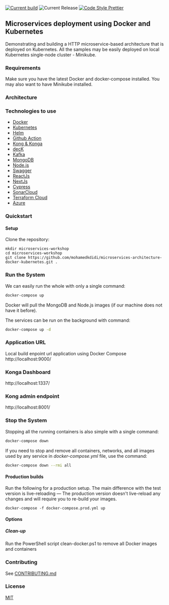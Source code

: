 [![Current build](https://github.com/mohamedkdidi/microservices-architecture-docker-kubernetes/actions/workflows/docker-compose.yml/badge.svg)](https://github.com/mohamedkdidi/microservices-architecture-docker-kubernetes/actions/workflows/docker-compose.yml)
![Current Release](https://img.shields.io/github/release/mohamedkdidi/microservices-architecture-docker-kubernetes/all.svg)
[![Code Style Prettier](https://img.shields.io/badge/Code%20Style-Prettier-ff69b4.svg)](https://github.com/prettier/prettier)

## Microservices deployment using Docker and Kubernetes

Demonstrating and building a HTTP microservice-based architecture that is deployed on Kubernetes. All the samples may be easily deployed on local Kubernetes single-node cluster - Minikube.

### Requirements
Make sure you have the latest Docker and docker-compose installed. You may also want to have Minikube installed.


### Architecture

### Technologies to use

- [Docker](https://www.docker.com)
- [Kubernetes](https://kubernetes.io)
- [Helm](https://github.com/kubernetes/helm)
- [Github Action](https://docs.github.com/en/actions)
- [Kong & Konga](https://konghq.com)
- [decK](https://github.com/Kong/deck)
- [Kafka](https://kafka.apache.org)
- [MongoDB](https://www.mongodb.com)
- [Node.js](https://nodejs.org)
- [Swagger](https://swagger.io)
- [ReactJs](https://reactjs.org)
- [NextJs](https://nextjs.org)
- [Cypress](https://www.cypress.io)
- [SonarCloud](https://sonarcloud.io)
- [Terraform Cloud](https://www.terraform.io)
- [Azure](https://portal.azure.com)



### Quickstart


#### Setup
Clone the repository:
```
mkdir microservices-workshop 
cd microservices-workshop
git clone https://github.com/mohamedkdidi/microservices-architecture-docker-kubernetes.git .
```

### Run the System
We can easily run the whole with only a single command:
```bash
docker-compose up
```

Docker will pull the MongoDB and Node.js images (if our machine does not have it before).

The services can be run on the background with command:
```bash
docker-compose up -d
```
### Application URL 
Local build enpoint url application using Docker Compose 
http://localhost:9000/

### Konga Dashboard
http://localhost:1337/

### Kong admin endpoint
http://localhost:8001/

### Stop the System
Stopping all the running containers is also simple with a single command:
```bash
docker-compose down
```

If you need to stop and remove all containers, networks, and all images used by any service in <em>docker-compose.yml</em> file, use the command:
```bash
docker-compose down --rmi all
```


#### Production builds
Run the following for a production setup. The main difference with the test version is live-reloading — The production version doesn't live-reload any changes and will require you to re-build your images.

```
docker-compose -f docker-compose.prod.yml up
```


#### Options

##### Clean-up
Run the PowerShell script clean-docker.ps1 to remove all Docker images and containers


### Contributing

See [CONTRIBUTING.md](./CONTRIBUTING.md)


### License

[MIT](license)
